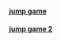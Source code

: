 #### [jump game](https://leetcode.com/problems/jump-game/)



#### [jump game 2](https://leetcode.com/problems/jump-game-ii/)